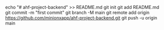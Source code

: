 echo "# ahf-project-backend" >> README.md
git init
git add README.md
git commit -m "first commit"
git branch -M main
git remote add origin https://github.com/minionxapp/ahf-project-backend.git
git push -u origin main